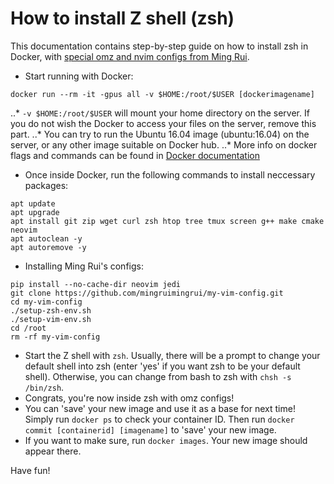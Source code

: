 # How to install Z shell (zsh)
This documentation contains step-by-step guide on how to install zsh in Docker, with [special omz and nvim configs from Ming Rui](https://github.com/mingruimingrui/my-vim-config.git).
* Start running with Docker:
```shell
docker run --rm -it -gpus all -v $HOME:/root/$USER [dockerimagename]
```
  ..* `-v $HOME:/root/$USER` will mount your home directory on the server. If you do not wish the Docker to access your files on the server, remove this part.
  ..* You can try to run the Ubuntu 16.04 image (ubuntu:16.04) on the server, or any other image suitable on Docker hub.
  ..* More info on docker flags and commands can be found in [Docker documentation](https://docs.docker.com/reference/)
* Once inside Docker, run the following commands to install neccessary packages:
```shell
apt update
apt upgrade
apt install git zip wget curl zsh htop tree tmux screen g++ make cmake neovim
apt autoclean -y
apt autoremove -y
```
* Installing Ming Rui's configs:
```shell
pip install --no-cache-dir neovim jedi
git clone https://github.com/mingruimingrui/my-vim-config.git
cd my-vim-config
./setup-zsh-env.sh
./setup-vim-env.sh
cd /root
rm -rf my-vim-config
```
* Start the Z shell with `zsh`. Usually, there will be a prompt to change your default shell into zsh (enter 'yes' if you want zsh to be your default shell). Otherwise, you can change from bash to zsh with `chsh -s /bin/zsh`.
* Congrats, you're now inside zsh with omz configs!
* You can 'save' your new image and use it as a base for next time! Simply run `docker ps` to check your container ID. Then run `docker commit [containerid] [imagename]` to 'save' your new image. 
* If you want to make sure, run `docker images`. Your new image should appear there.

Have fun!
